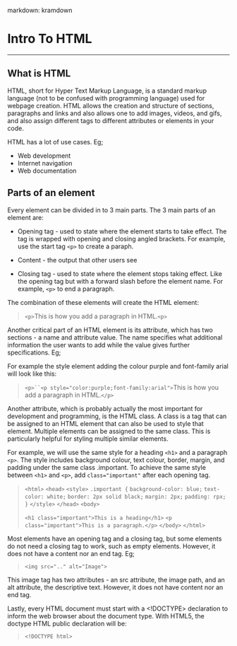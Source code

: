 markdown: kramdown

#  Intro To HTML
  
---
  
##  What is HTML
  
HTML, short for Hyper Text Markup Language, is a standard markup language (not to be confused with programming language) used for webpage creation. HTML allows the creation and structure of sections, paragraphs and links and also allows one to add images, videos, and gifs, and also assign different tags to different attributes or elements in your code.
  
HTML has a lot of use cases. Eg;
  
- Web development
- Internet navigation
- Web documentation
  
##  Parts of an element
  
  
Every element can be divided in to 3 main parts. The 3 main parts of an element are:
  
- Opening tag - used to state where the element starts to take effect. The tag is wrapped with opening and closing angled brackets. For example, use the start tag `<p>` to create a paraph.
  
- Content - the output that other users see
  
- Closing tag - used to state where the element stops taking effect. Like the opening tag but with a forward slash before the element name. For example, `<p>`  to end a paragraph.
  
The combination of these elements will create the HTML element:
  
> `<p>`This is how you add a paragraph in HTML.`<p>`
  
Another critical part of an HTML element is its attribute, which has two sections - a name and attribute value. The name specifies what additional information the user wants to add while the value gives further specifications. Eg;
  
For example the style element adding the colour purple and font-family arial will look like this:
  
> `<p>``<p style="color:purple;font-family:arial">`This is how you add a paragraph in HTML.`</p>`
  
Another attribute, which is probably actually the most important for development and programming, is the HTML class. A class is a tag that can be assigned to an HTML element that can also be used to style that element. Multiple elements can be assigned to the same class. This is particularly helpful for styling multiple similar elements.
  
For example, we will use the same style for a heading `<h1>` and a paragraph `<p>`.  The style includes background colour, text colour, border, margin, and padding under the same class .important. To achieve the same style between `<h1>` and `<p>`, add `class="important"` after each opening tag.
  
> `<html>`
> `<head>`
>  `<style>`
>  `.important {`
>  `background-color: blue;`
>  `text-color: white;`
>  `border: 2px solid black;`
>  `margin: 2px;`
>  `padding: rpx;`
>  `}`
>  `</style>`
>  `</head>`
>  `<body>`
>  
>
>
> `<h1 class="important">This is a heading</h1>`
> `<p class="important">This is a paragraph.</p>`
> `</body>`
> `</html>`
  
Most elements have an opening tag and a closing tag, but some elements do not need a closing tag to work, such as empty elements. However, it does not have a content nor an end tag. Eg;
  
> `<img src=".." alt="Image">`
  
This image tag has two attributes - an src attribute, the image path, and an alt attribute, the descriptive text. However, it does not have content nor an end tag.
  
Lastly, every HTML document must start with a <!DOCTYPE> declaration to inform the web browser about the document type. With HTML5, the doctype HTML public declaration will be:
  
> `<!DOCTYPE html>`
  
  
  
  
  
  
  
